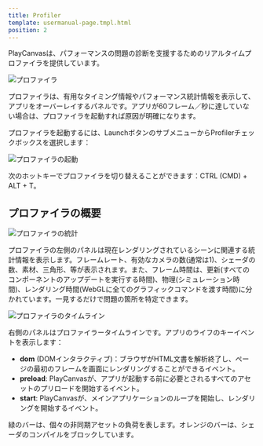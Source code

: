 ```yaml
---
title: Profiler
template: usermanual-page.tmpl.html
position: 2
---
```


PlayCanvasは、パフォーマンスの問題の診断を支援するためのリアルタイムプロファイラを提供しています。

![プロファイラ][1]

プロファイラは、有用なタイミング情報やパフォーマンス統計情報を表示して、アプリをオーバーレイするパネルです。アプリが60フレーム／秒に達していない場合は、プロファイラを起動すれば原因が明確になります。

プロファイラを起動するには、LaunchボタンのサブメニューからProfilerチェックボックスを選択します：

![プロファイラの起動][2]

次のホットキーでプロファイラを切り替えることができます：CTRL (CMD) + ALT + T。

## プロファイラの概要

![プロファイラの統計][3]

プロファイラの左側のパネルは現在レンダリングされているシーンに関連する統計情報を表示します。フレームレート、有効なカメラの数(通常は1)、シェーダの数、素材、三角形、等が表示されます。また、フレーム時間は、更新(すべてのコンポーネントのアップデートを実行する時間)、物理(シミュレーション時間)、レンダリング時間(WebGLに全てのグラフィックコマンドを渡す時間)に分かれています。一見するだけで問題の箇所を特定できます。

![プロファイラのタイムライン][4]

右側のパネルはプロファイラータイムラインです。アプリのライフのキーイベントを表示します：

* **dom** (DOMインタラクティブ)：ブラウザがHTML文書を解析終了し、ページの最初のフレームを画面にレンダリングすることができるイベント。
* **preload**: PlayCanvasが、アプリが起動する前に必要とされるすべてのアセットのプリロードを開始するイベント。
* **start**: PlayCanvasが、メインアプリケーションのループを開始し、レンダリングを開始するイベント。

緑のバーは、個々の非同期アセットの負荷を表します。オレンジのバーは、シェーダのコンパイルをブロックしています。

[1]: /images/user-manual/optimization/profiler/profiler.png
[2]: /images/user-manual/optimization/profiler/profiler_launch.png
[3]: /images/user-manual/optimization/profiler/profiler_stats.png
[4]: /images/user-manual/optimization/profiler/profiler_timeline.png

